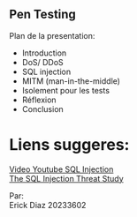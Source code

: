 ## Pen Testing

Plan de la presentation:

- Introduction
- DoS/ DDoS
- SQL injection
- MITM (man-in-the-middle)
- Isolement pour les tests
- Réflexion
- Conclusion

# Liens suggeres:

[Video Youtube SQL Injection](https://www.youtube.com/watch?v=ciNHn38EyRc) <br>
[The SQL Injection Threat Study](https://www.ponemon.org/local/upload/file/DB%20Networks%20Research%20Report%20FINAL5.pdf)

Par:<br>
Erick Diaz  20233602
